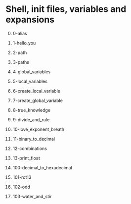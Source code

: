 
# Shell, init files, variables and expansions


0. 0-alias 

1. 1-hello_you

2. 2-path

3. 3-paths

4. 4-global_variables

5. 5-local_variables

6. 6-create_local_variable

7. 7-create_global_variable

8. 8-true_knowledge

9. 9-divide_and_rule

10. 10-love_exponent_breath

11. 11-binary_to_decimal

12. 12-combinations

13. 13-print_float

14. 100-decimal_to_hexadecimal

15. 101-rot13

16. 102-odd

17. 103-water_and_stir
